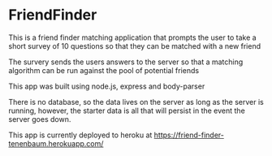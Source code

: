 # FriendFinder

This is a friend finder matching application that prompts the user to take a short survey of 10 questions so that they can be matched with a new friend

The survery sends the users answers to the server so that a matching algorithm can be run against the pool of potential friends 

This app was built using node.js, express and body-parser

There is no database, so the data lives on the server as long as the server is running, however, the starter data is all that will persist in the event the server goes down.

This app is currently deployed to heroku at https://friend-finder-tenenbaum.herokuapp.com/